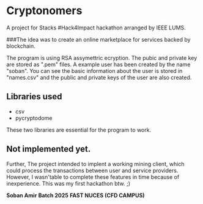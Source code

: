 # Cryptonomers
A project for Stacks #Hack4Impact hackathon arranged by IEEE LUMS.

###The idea was to create an online marketplace for services backed by blockchain.

The program is using RSA assymettric ecryption. The pubic and private key are stored as ".pem" files. A example user has been created by the name "soban". You can see the basic information about the user is stored in "names.csv" and the public and private keys of the user are also created.

## Libraries used

 - csv
 - pycryptodome

These two libraries are essential for the program to work.

## Not implemented  yet.

Further, The project intended to implent a working mining client, which could process the transactions between user and service providers. However, I wasn'table to complete these features in time because of inexperience. This was my first hackathon btw. ;)


**Soban Amir**
**Batch 2025**
**FAST NUCES (CFD CAMPUS)**
